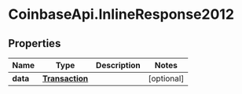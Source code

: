 # CoinbaseApi.InlineResponse2012

## Properties
Name | Type | Description | Notes
------------ | ------------- | ------------- | -------------
**data** | [**Transaction**](Transaction.md) |  | [optional] 


